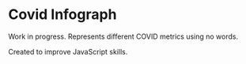 # Covid Infograph
 Work in progress. Represents different COVID metrics using no words.

Created to improve JavaScript skills.
